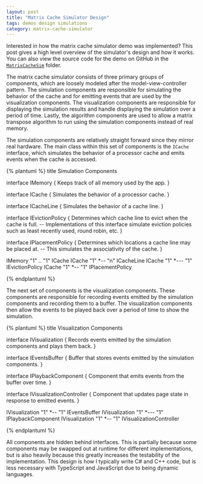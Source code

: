 ```yaml
---
layout: post
title: "Matrix Cache Simulator Design"
tags: demos design simulations
category: matrix-cache-simulator
---
```

Interested in how the matrix cache simulator demo was implemented? This post
gives a high level overview of the simulator's design and how it works. You
can also view the source code for the demo on GitHub in the
[`MatrixCacheSim`](https://github.com/zkWildfire/whattf.how/tree/master/assets/scripts/MatrixCacheSim)
folder.

The matrix cache simulator consists of three primary groups of components,
which are loosely modeled after the model-view-controller pattern. The
simulation components are responsible for simulating the behavior of the cache
and for emitting events that are used by the visualization components. The
visualization components are responsible for displaying the simulation results
and handle displaying the simulation over a period of time. Lastly, the
algorithm components are used to allow a matrix transpose algorithm to run
using the simulation components instead of real memory.

The simulation components are relatively straight forward since they mirror
real hardware. The main class within this set of components is the `ICache`
interface, which simulates the behavior of a processor cache and emits events
when the cache is accessed.

{% plantuml %}
title Simulation Components

interface IMemory {
    Keeps track of all memory used by the app.
}

interface ICache {
    Simulates the behavior of a processor cache.
}

interface ICacheLine {
    Simulates the behavior of a cache line.
}

interface IEvictionPolicy {
    Determines which cache line to evict when the cache is full.
    --
    Implementations of this interface simulate eviction policies such as least
    recently used, round robin, etc.
}

interface IPlacementPolicy {
    Determines which locations a cache line may be placed at.
    --
    This simulates the associativity of the cache.
}

IMemory "1" .. "1" ICache
ICache "1" *-- "n" ICacheLine
ICache "1" *--- "1" IEvictionPolicy
ICache "1" *-- "1" IPlacementPolicy

{% endplantuml %}

The next set of components is the visualization components. These components
are responsible for recording events emitted by the simulation components and
recording them to a buffer. The visualization components then allow the events
to be played back over a period of time to show the simulation.

{% plantuml %}
title Visualization Components

interface IVisualization {
    Records events emitted by the simulation components and plays them back.
}

interface IEventsBuffer {
    Buffer that stores events emitted by the simulation components.
}

interface IPlaybackComponent {
    Component that emits events from the buffer over time.
}

interface IVisualizationController {
    Component that updates page state in response to emitted events.
}

IVisualization "1" *-- "1" IEventsBuffer
IVisualization "1" *--- "1" IPlaybackComponent
IVisualization "1" *-- "1" IVisualizationController

{% endplantuml %}

All components are hidden behind interfaces. This is partially because some
components may be swapped out at runtime for different implementations, but is
also heavily because this greatly increases the testability of the
implementation. This design is how I typically write C# and C++ code, but is
less necessary with TypeScript and JavaScript due to being dynamic languages.
